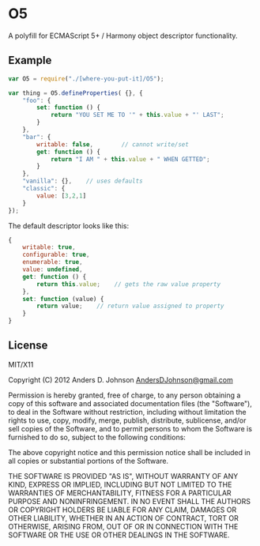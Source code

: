 # O5

A polyfill for ECMAScript 5+ / Harmony object descriptor functionality.

## Example

```javascript
var O5 = require("./[where-you-put-it]/O5");

var thing = O5.defineProperties( {}, {
    "foo": {
        set: function () {
            return "YOU SET ME TO '" + this.value + "' LAST";
        }
    },
    "bar": {
        writable: false,        // cannot write/set
        get: function () {
            return "I AM " + this.value + " WHEN GETTED";
        }
    },
    "vanilla": {},    // uses defaults
    "classic": {
        value: [3,2,1]
    }
});
```

The default descriptor looks like this:

```javascript
{
    writable: true,
    configurable: true,
    enumerable: true,
    value: undefined,
    get: function () {
        return this.value;    // gets the raw value property
    },
    set: function (value) {
        return value;    // return value assigned to property
    }
}
```

## License

MIT/X11

Copyright (C) 2012 Anders D. Johnson <AndersDJohnson@gmail.com>

Permission is hereby granted, free of charge, to any person obtaining a copy of this software and associated documentation files (the "Software"), to deal in the Software without restriction, including without limitation the rights to use, copy, modify, merge, publish, distribute, sublicense, and/or sell copies of the Software, and to permit persons to whom the Software is furnished to do so, subject to the following conditions:

The above copyright notice and this permission notice shall be included in all copies or substantial portions of the Software.

THE SOFTWARE IS PROVIDED "AS IS", WITHOUT WARRANTY OF ANY KIND, EXPRESS OR IMPLIED, INCLUDING BUT NOT LIMITED TO THE WARRANTIES OF MERCHANTABILITY, FITNESS FOR A PARTICULAR PURPOSE AND NONINFRINGEMENT. IN NO EVENT SHALL THE AUTHORS OR COPYRIGHT HOLDERS BE LIABLE FOR ANY CLAIM, DAMAGES OR OTHER LIABILITY, WHETHER IN AN ACTION OF CONTRACT, TORT OR OTHERWISE, ARISING FROM, OUT OF OR IN CONNECTION WITH THE SOFTWARE OR THE USE OR OTHER DEALINGS IN THE SOFTWARE.
